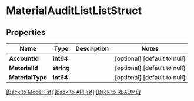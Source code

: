 # MaterialAuditListListStruct

## Properties
Name | Type | Description | Notes
------------ | ------------- | ------------- | -------------
**AccountId** | **int64** |  | [optional] [default to null]
**MaterialId** | **string** |  | [optional] [default to null]
**MaterialType** | **int64** |  | [optional] [default to null]

[[Back to Model list]](../README.md#documentation-for-models) [[Back to API list]](../README.md#documentation-for-api-endpoints) [[Back to README]](../README.md)


